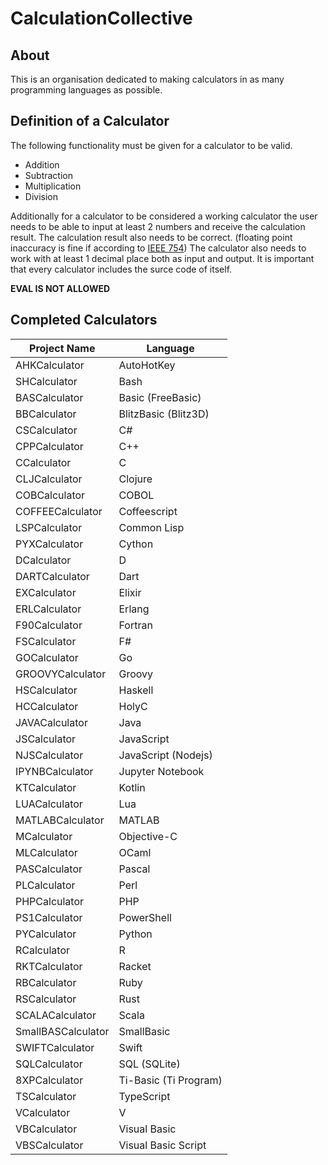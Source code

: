 # CalculationCollective

## About

This is an organisation dedicated to making calculators in as many programming languages as possible.

## Definition of a Calculator

The following functionality must be given for a calculator to be valid.

- Addition
- Subtraction
- Multiplication
- Division

Additionally for a calculator to be considered a working calculator the user needs to be able to input at least 2 numbers and receive the calculation result.
The calculation result also needs to be correct. (floating point inaccuracy is fine if according to [IEEE 754](https://en.wikipedia.org/wiki/IEEE_754)) The calculator also needs to work with at least 1 decimal place both as input and output. It is important that every calculator includes the surce code of itself.

**EVAL IS NOT ALLOWED**

## Completed Calculators

| Project Name    | Language             |
|-----------------|----------------------|
| AHKCalculator   | AutoHotKey           |
| SHCalculator    | Bash                 |
| BASCalculator   | Basic (FreeBasic)    |
| BBCalculator    | BlitzBasic (Blitz3D) |
| CSCalculator    | C#                   |
| CPPCalculator   | C++                  |
| CCalculator     | C                    |
| CLJCalculator   | Clojure              |
| COBCalculator   | COBOL                |
| COFFEECalculator| Coffeescript         |
| LSPCalculator   | Common Lisp          |
| PYXCalculator   | Cython               |
| DCalculator     | D                    |
| DARTCalculator  | Dart                 |
| EXCalculator    | Elixir               |
| ERLCalculator   | Erlang               |
| F90Calculator   | Fortran              |
| FSCalculator    | F#                   |
| GOCalculator    | Go                   |
| GROOVYCalculator| Groovy               |
| HSCalculator    | Haskell              |
| HCCalculator    | HolyC                |
| JAVACalculator  | Java                 |
| JSCalculator    | JavaScript           |
| NJSCalculator   | JavaScript (Nodejs)  |
| IPYNBCalculator | Jupyter Notebook     |
| KTCalculator    | Kotlin               |
| LUACalculator   | Lua                  |
| MATLABCalculator| MATLAB               |
| MCalculator     | Objective-C          |
| MLCalculator    | OCaml                |
| PASCalculator   | Pascal               |
| PLCalculator    | Perl                 |
| PHPCalculator   | PHP                  |
| PS1Calculator   | PowerShell           |
| PYCalculator    | Python               |
| RCalculator     | R                    |
| RKTCalculator   | Racket               |
| RBCalculator    | Ruby                 |
| RSCalculator    | Rust                 |
| SCALACalculator | Scala                |
| SmallBASCalculator | SmallBasic        |
| SWIFTCalculator | Swift                |
| SQLCalculator   | SQL (SQLite)         |
| 8XPCalculator   | Ti-Basic (Ti Program)|
| TSCalculator    | TypeScript           |
| VCalculator     | V                    |
| VBCalculator    | Visual Basic         |
| VBSCalculator   | Visual Basic Script  |



 

